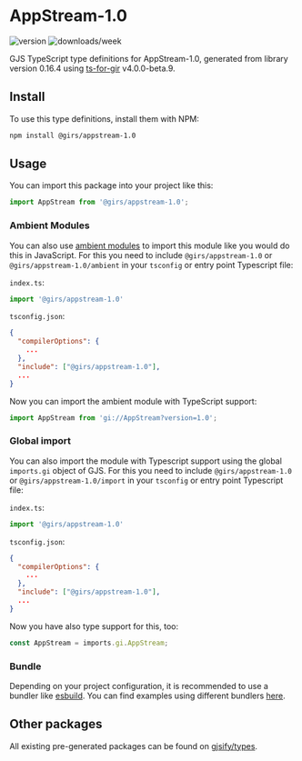 
# AppStream-1.0

![version](https://img.shields.io/npm/v/@girs/appstream-1.0)
![downloads/week](https://img.shields.io/npm/dw/@girs/appstream-1.0)


GJS TypeScript type definitions for AppStream-1.0, generated from library version 0.16.4 using [ts-for-gir](https://github.com/gjsify/ts-for-gir) v4.0.0-beta.9.


## Install

To use this type definitions, install them with NPM:
```bash
npm install @girs/appstream-1.0
```

## Usage

You can import this package into your project like this:
```ts
import AppStream from '@girs/appstream-1.0';
```

### Ambient Modules

You can also use [ambient modules](https://github.com/gjsify/ts-for-gir/tree/main/packages/cli#ambient-modules) to import this module like you would do this in JavaScript.
For this you need to include `@girs/appstream-1.0` or `@girs/appstream-1.0/ambient` in your `tsconfig` or entry point Typescript file:

`index.ts`:
```ts
import '@girs/appstream-1.0'
```

`tsconfig.json`:
```json
{
  "compilerOptions": {
    ...
  },
  "include": ["@girs/appstream-1.0"],
  ...
}
```

Now you can import the ambient module with TypeScript support: 

```ts
import AppStream from 'gi://AppStream?version=1.0';
```

### Global import

You can also import the module with Typescript support using the global `imports.gi` object of GJS.
For this you need to include `@girs/appstream-1.0` or `@girs/appstream-1.0/import` in your `tsconfig` or entry point Typescript file:

`index.ts`:
```ts
import '@girs/appstream-1.0'
```

`tsconfig.json`:
```json
{
  "compilerOptions": {
    ...
  },
  "include": ["@girs/appstream-1.0"],
  ...
}
```

Now you have also type support for this, too:

```ts
const AppStream = imports.gi.AppStream;
```

### Bundle

Depending on your project configuration, it is recommended to use a bundler like [esbuild](https://esbuild.github.io/). You can find examples using different bundlers [here](https://github.com/gjsify/ts-for-gir/tree/main/examples).

## Other packages

All existing pre-generated packages can be found on [gjsify/types](https://github.com/gjsify/types).

